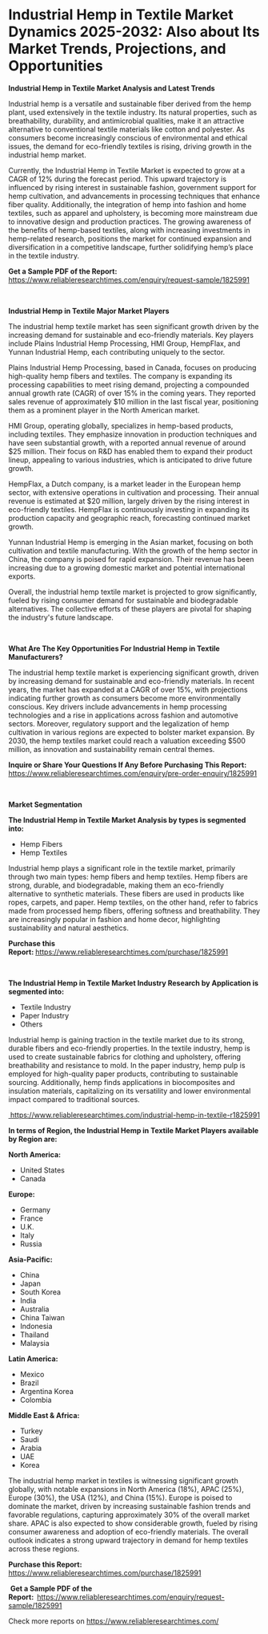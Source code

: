 <p><h1>Industrial Hemp in Textile Market Dynamics 2025-2032: Also about Its Market Trends, Projections, and Opportunities</h1></p><p><strong>Industrial Hemp in Textile Market Analysis and Latest Trends</strong></p>
<p><p>Industrial hemp is a versatile and sustainable fiber derived from the hemp plant, used extensively in the textile industry. Its natural properties, such as breathability, durability, and antimicrobial qualities, make it an attractive alternative to conventional textile materials like cotton and polyester. As consumers become increasingly conscious of environmental and ethical issues, the demand for eco-friendly textiles is rising, driving growth in the industrial hemp market.</p><p>Currently, the Industrial Hemp in Textile Market is expected to grow at a CAGR of 12% during the forecast period. This upward trajectory is influenced by rising interest in sustainable fashion, government support for hemp cultivation, and advancements in processing techniques that enhance fiber quality. Additionally, the integration of hemp into fashion and home textiles, such as apparel and upholstery, is becoming more mainstream due to innovative design and production practices. The growing awareness of the benefits of hemp-based textiles, along with increasing investments in hemp-related research, positions the market for continued expansion and diversification in a competitive landscape, further solidifying hemp’s place in the textile industry.</p></p>
<p><strong>Get a Sample PDF of the Report:&nbsp;</strong> <a href="https://www.reliableresearchtimes.com/enquiry/request-sample/1825991?utm_campaign=3067&utm_medium=2&utm_source=Github&utm_content=ia&utm_term=03042025&utm_id=industrial-hemp-in-textile">https://www.reliableresearchtimes.com/enquiry/request-sample/1825991</a></p>
<p>&nbsp;</p>
<p><strong>Industrial Hemp in Textile Major Market Players</strong></p>
<p><p>The industrial hemp textile market has seen significant growth driven by the increasing demand for sustainable and eco-friendly materials. Key players include Plains Industrial Hemp Processing, HMI Group, HempFlax, and Yunnan Industrial Hemp, each contributing uniquely to the sector.</p><p>Plains Industrial Hemp Processing, based in Canada, focuses on producing high-quality hemp fibers and textiles. The company is expanding its processing capabilities to meet rising demand, projecting a compounded annual growth rate (CAGR) of over 15% in the coming years. They reported sales revenue of approximately $10 million in the last fiscal year, positioning them as a prominent player in the North American market.</p><p>HMI Group, operating globally, specializes in hemp-based products, including textiles. They emphasize innovation in production techniques and have seen substantial growth, with a reported annual revenue of around $25 million. Their focus on R&D has enabled them to expand their product lineup, appealing to various industries, which is anticipated to drive future growth.</p><p>HempFlax, a Dutch company, is a market leader in the European hemp sector, with extensive operations in cultivation and processing. Their annual revenue is estimated at $20 million, largely driven by the rising interest in eco-friendly textiles. HempFlax is continuously investing in expanding its production capacity and geographic reach, forecasting continued market growth.</p><p>Yunnan Industrial Hemp is emerging in the Asian market, focusing on both cultivation and textile manufacturing. With the growth of the hemp sector in China, the company is poised for rapid expansion. Their revenue has been increasing due to a growing domestic market and potential international exports.</p><p>Overall, the industrial hemp textile market is projected to grow significantly, fueled by rising consumer demand for sustainable and biodegradable alternatives. The collective efforts of these players are pivotal for shaping the industry's future landscape.</p></p>
<p>&nbsp;</p>
<p><strong>What Are The Key Opportunities For Industrial Hemp in Textile Manufacturers?</strong></p>
<p><p>The industrial hemp textile market is experiencing significant growth, driven by increasing demand for sustainable and eco-friendly materials. In recent years, the market has expanded at a CAGR of over 15%, with projections indicating further growth as consumers become more environmentally conscious. Key drivers include advancements in hemp processing technologies and a rise in applications across fashion and automotive sectors. Moreover, regulatory support and the legalization of hemp cultivation in various regions are expected to bolster market expansion. By 2030, the hemp textiles market could reach a valuation exceeding $500 million, as innovation and sustainability remain central themes.</p></p>
<p><strong>Inquire or Share Your Questions If Any Before Purchasing This Report:</strong> <a href="https://www.reliableresearchtimes.com/enquiry/pre-order-enquiry/1825991?utm_campaign=3067&utm_medium=2&utm_source=Github&utm_content=ia&utm_term=03042025&utm_id=industrial-hemp-in-textile">https://www.reliableresearchtimes.com/enquiry/pre-order-enquiry/1825991</a></p>
<p>&nbsp;</p>
<p><strong>Market Segmentation</strong></p>
<p><strong>The Industrial Hemp in Textile Market Analysis by types is segmented into:</strong></p>
<p><ul><li>Hemp Fibers</li><li>Hemp Textiles</li></ul></p>
<p><p>Industrial hemp plays a significant role in the textile market, primarily through two main types: hemp fibers and hemp textiles. Hemp fibers are strong, durable, and biodegradable, making them an eco-friendly alternative to synthetic materials. These fibers are used in products like ropes, carpets, and paper. Hemp textiles, on the other hand, refer to fabrics made from processed hemp fibers, offering softness and breathability. They are increasingly popular in fashion and home decor, highlighting sustainability and natural aesthetics.</p></p>
<p><strong>Purchase this Report:&nbsp;</strong><a href="https://www.reliableresearchtimes.com/purchase/1825991?utm_campaign=3067&utm_medium=2&utm_source=Github&utm_content=ia&utm_term=03042025&utm_id=industrial-hemp-in-textile">https://www.reliableresearchtimes.com/purchase/1825991</a></p>
<p>&nbsp;</p>
<p><strong>The Industrial Hemp in Textile Market Industry Research by Application is segmented into:</strong></p>
<p><ul><li>Textile Industry</li><li>Paper Industry</li><li>Others</li></ul></p>
<p><p>Industrial hemp is gaining traction in the textile market due to its strong, durable fibers and eco-friendly properties. In the textile industry, hemp is used to create sustainable fabrics for clothing and upholstery, offering breathability and resistance to mold. In the paper industry, hemp pulp is employed for high-quality paper products, contributing to sustainable sourcing. Additionally, hemp finds applications in biocomposites and insulation materials, capitalizing on its versatility and lower environmental impact compared to traditional sources.</p></p>
<p><a href="https://www.reliableresearchtimes.com/industrial-hemp-in-textile-r1825991?utm_campaign=3067&utm_medium=2&utm_source=Github&utm_content=ia&utm_term=03042025&utm_id=industrial-hemp-in-textile">&nbsp;https://www.reliableresearchtimes.com/industrial-hemp-in-textile-r1825991</a></p>
<p><strong>In terms of Region, the Industrial Hemp in Textile Market Players available by Region are:</strong></p>
<p>
    <p> <strong> North America: </strong>
        <ul>
            <li>United States</li>
            <li>Canada</li>
        </ul>
        </p> 
    <p> <strong> Europe: </strong>
        <ul>
            <li>Germany</li>
            <li>France</li>
            <li>U.K.</li>
            <li>Italy</li>
            <li>Russia</li>
        </ul>
        </p> 
    <p> <strong> Asia-Pacific: </strong>
        <ul>
            <li>China</li>
            <li>Japan</li>
            <li>South Korea</li>
            <li>India</li>
            <li>Australia</li>
            <li>China Taiwan</li>
            <li>Indonesia</li>
            <li>Thailand</li>
            <li>Malaysia</li>
        </ul>
        </p> 
    <p> <strong> Latin America: </strong>
        <ul>
            <li>Mexico</li>
            <li>Brazil</li>
            <li>Argentina Korea</li>
            <li>Colombia</li>
        </ul>
        </p> 
    <p> <strong> Middle East & Africa: </strong>
        <ul>
            <li>Turkey</li>
            <li>Saudi</li>
            <li>Arabia</li>
            <li>UAE</li>
            <li>Korea</li>
        </ul>
    </p>
    </p>
<p><p>The industrial hemp market in textiles is witnessing significant growth globally, with notable expansions in North America (18%), APAC (25%), Europe (30%), the USA (12%), and China (15%). Europe is poised to dominate the market, driven by increasing sustainable fashion trends and favorable regulations, capturing approximately 30% of the overall market share. APAC is also expected to show considerable growth, fueled by rising consumer awareness and adoption of eco-friendly materials. The overall outlook indicates a strong upward trajectory in demand for hemp textiles across these regions.</p></p>
<p><strong>Purchase this Report: </strong><a href="https://www.reliableresearchtimes.com/purchase/1825991?utm_campaign=3067&utm_medium=2&utm_source=Github&utm_content=ia&utm_term=03042025&utm_id=industrial-hemp-in-textile">https://www.reliableresearchtimes.com/purchase/1825991</a></p>
<p>&nbsp;<strong>Get a Sample PDF of the Report:&nbsp;&nbsp;</strong><a href="https://www.reliableresearchtimes.com/enquiry/request-sample/1825991?utm_campaign=3067&utm_medium=2&utm_source=Github&utm_content=ia&utm_term=03042025&utm_id=industrial-hemp-in-textile">https://www.reliableresearchtimes.com/enquiry/request-sample/1825991</a></p>
<p><strong></strong></p>
<p>Check more reports on <a href="https://www.reliableresearchtimes.com/?utm_campaign=3067&utm_medium=2&utm_source=Github&utm_content=ia&utm_term=03042025&utm_id=industrial-hemp-in-textile">https://www.reliableresearchtimes.com/</a></p>